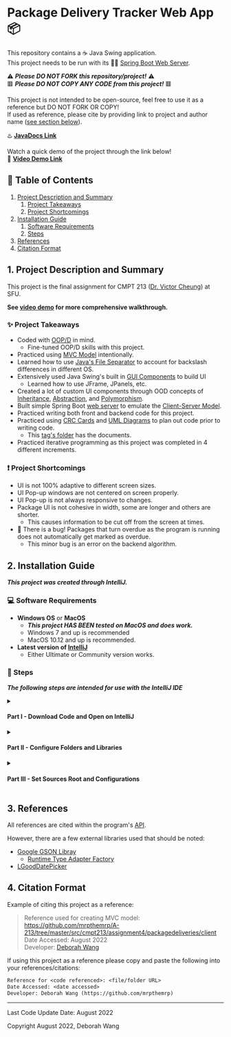 # Package Delivery Tracker Web App :package:

This repository contains a :coffee: Java Swing application.  
This project needs to be run with its :leaves::hiking_boot: [Spring Boot Web Server](https://github.com/mrpthemrp/A-213-WebServer).

:warning: ***Please DO NOT FORK this repository/project!*** :warning:  
:red_square: ***Please DO NOT COPY ANY CODE from this project!*** :red_square:

This project is not intended to be open-source, feel free to use it as a reference but DO NOT FORK OR COPY!  
If used as reference, please cite by providing link to project and author name \([see section below](#4-citation-format)\).

:hotsprings: **[JavaDocs Link](https://mrpthemrp.github.io/A-213/)**
  
Watch a quick demo of the project through the link below!  
:vhs: **[Video Demo Link](??)**

## :bookmark_tabs: Table of Contents
1. [Project Description and Summary](#1-project-description-and-summary)
   1. [Project Takeaways](#sparkles-project-takeaways)
   2. [Project Shortcomings](#exclamation-project-shortcomings)
2. [Installation Guide](#2-installation-guide)
   1. [Software Requirements](#computer-software-requirements)
   2. [Steps](#memo-steps)
3. [References](#3-references)
4. [Citation Format](#4-citation-format)

## 1. Project Description and Summary

This project is the final assignment for CMPT 213 ([Dr. Victor Cheung](http://www.victorcheung.net/)) at SFU.

**See [video demo](#package-delivery-tracker-web-app-package) for more comprehensive walkthrough.**

### :sparkles: Project Takeaways

- Coded with [OOP/D](https://en.wikipedia.org/wiki/Object-oriented_programming) in mind.
    - Fine-tuned OOP/D skills with this project.
-  Practiced using [MVC Model](https://en.wikipedia.org/wiki/Model%E2%80%93view%E2%80%93controller) intentionally.
-  Learned how to use [Java's File Separator](https://www.baeldung.com/java-file-vs-file-path-separator) to account for backslash differences in different OS.
-  Extensively used Java Swing's built in [GUI Components](https://en.wikipedia.org/wiki/Swing_(Java)) to build UI
    - Learned how to use JFrame, JPanels, etc.
-  Created a lot of custom UI components through OOD concepts of [Inheritance](https://www.geeksforgeeks.org/inheritance-in-java/), [Abstraction](), and [Polymorphism](https://www.geeksforgeeks.org/polymorphism-in-java/).
-  Built simple Spring Boot [web server](https://github.com/mrpthemrp/A-213-WebServer) to emulate the [Client-Server Model](https://en.wikipedia.org/wiki/Client–server_model).
-  Practiced writing both front and backend code for this project.
-  Practiced using [CRC Cards](http://agilemodeling.com/artifacts/crcModel.htm) and [UML Diagrams](https://en.wikipedia.org/wiki/Unified_Modeling_Language) to plan out code prior to writing code.
    - This [tag's folder](https://github.com/mrpthemrp/A-213/tree/6db2edbe1d6c21e1b94a0cfa5b9f912676a7cd36/docs) has the documents.
- Practiced iterative programming as this project was completed in 4 different increments.

### :exclamation: Project Shortcomings

- UI is not 100% adaptive to different screen sizes.
- UI Pop-up windows are not centered on screen properly.
- UI Pop-up is not always responsive to changes.
- Package UI is not cohesive in width, some are longer and others are shorter.
    - This causes information to be cut off from the screen at times.
- :lady_beetle: There is a bug! Packages that turn overdue as the program is running does not automatically get marked as overdue.
    - This minor bug is an error on the backend algorithm.

## 2. Installation Guide
***This project was created through IntelliJ.***

### :computer: Software Requirements
- **Windows OS** or **MacOS**
  - ***This project HAS BEEN tested on MacOS and does work.***
  - Windows 7 and up is recommended
  - MacOS 10.12 and up is recommended.
- **Latest version of [IntelliJ](https://www.jetbrains.com/idea/download/#section=windows)**
  - Either Ultimate or Community version works.

### :memo: Steps
***The following steps are intended for use with the IntelliJ IDE***

<details><summary><h4>Part I - Download Code and Open on IntelliJ</h4></summary><br>

1. Download this project as a **ZIP file**.
    - Click **'Code'** and then **'Download ZIP'**.
2. Unzip the main folder - **'record-player-sim-main'**.
    - This may take a few minutes, make sure your machine has ample space!
3. Open **IntelliJ** and select **'Open'** or 'Open Project'.
4. **Locate** where the **unzipped folder** from step 2 is on your machine. Click on the folder to open the project.
    - Click 'Trust Project' when the pop-up appears.
    - The project will now open.
</details>
<details><summary><h4>Part II - Configure Folders and Libraries</h4></summary><br>

5. Configure the SDK by **File > Project Structure > Project Settings > Project**
    - *We will set the JDK, Language Level, and Compiler output here.*
6. Select ***JDK 16***
    - It is HIGHLY important that JDK 16 is used! Project will not run otherwise.
    - JDK 16.0.2 is preferred.
7. Select **'Language Level' to be 16**
    - If language level is not 16, the project will not run.
8. Set **'Compiler output:'** to the out folder in the project folder
    - Path: **record-player-sim-main/out**
9. Go to **Libraries** which is **also under Project Settings**
10. **Click on the "+" button** to add a library
11. **Click "Java"** from the library options
12. **Add 'core.jar'** and only this one jar!
    - Path: **record-player-sim-main/src/core.jar**
13. Once the core.jar is added, **click on the '+' under the core library**
    - It should say 'Add Alt+Insert' on mouse hover
14. Now **add all the remaining jar files** under the src folder
    - Add all at the same time by holding down 'Shift' and selecting all.
15. Click **'Apply'** and then **'OK'**
</details>
<details><summary><h4>Part III - Set Sources Root and Configurations</h4></summary><br>

16. **Find the 'src' folder** in the project directory
17. Right-click and **go to 'Mark Directory as'**
18. **Click on 'Sources Root'** from the listed options
    - The folder colour should turn blue after clicking.
19. Let IntelliJ reconfigure things and once it is done, *go to click on 'Current File' to edit run configurations**
    - Located near the run button; top right bar.
20. Click **'Edit Configurations...'** and then **'Add new configuration...'**
21. Click **'Application'** on the pop-up
22. Under **'Build and run'** set SDK to 16 if not already, **type 'main.RoomApp' in the Main class bar**
    - The bar will be highlighted red if no main class is specified.
23. In **'Working directory:'** set the directory to **'src'**
    - It currently is just the record-player-sim-main folder which will not allow the program to run correctly.
24. **Change the name of the build** to something meaningful like 'RoomApp'
    - On default it is just 'Unnamed'
25. Click **'Apply'** and then **'OK'**
26. The project is now ready to run!
</details>

## 3. References

All references are cited within the program's [API](https://mrpthemrp.github.io/A-213/).

However, there are a few external libraries used that should be noted:
- [Google GSON Libray](https://github.com/google/gson)
    - [Runtime Type Adapter Factory](https://github.com/google/gson/blob/master/extras/src/main/java/com/google/gson/typeadapters/RuntimeTypeAdapterFactory.java)
- [LGoodDatePicker](https://github.com/LGoodDatePicker/LGoodDatePicker)

## 4. Citation Format
Example of citing this project as a reference:
> Reference used for creating MVC model: https://github.com/mrpthemrp/A-213/tree/master/src/cmpt213/assignment4/packagedeliveries/client  
> Date Accessed: August 2022  
> Developer: [Deborah Wang](https://github.com/mrpthemrp)

If using this project as a reference please copy and paste the following into your references/citations:
```diff
Reference for <code referenced>: <file/folder URL>
Date Accessed: <date accessed>
Developer: Deborah Wang (https://github.com/mrpthemrp)
```

---
Last Code Update Date: August 2022

Copyright August 2022, Deborah Wang
